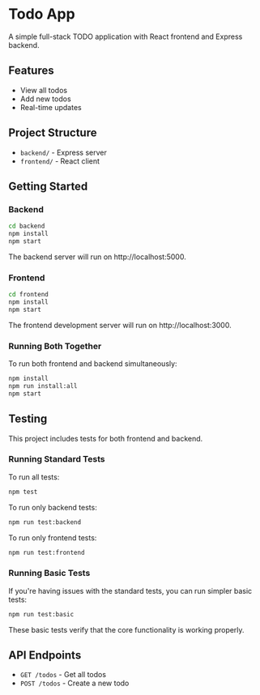 # Todo App

A simple full-stack TODO application with React frontend and Express backend.

## Features

- View all todos
- Add new todos
- Real-time updates

## Project Structure

- `backend/` - Express server 
- `frontend/` - React client

## Getting Started

### Backend

```bash
cd backend
npm install
npm start
```

The backend server will run on http://localhost:5000.

### Frontend

```bash
cd frontend
npm install
npm start
```

The frontend development server will run on http://localhost:3000.

### Running Both Together

To run both frontend and backend simultaneously:

```bash
npm install
npm run install:all
npm start
```

## Testing

This project includes tests for both frontend and backend.

### Running Standard Tests

To run all tests:

```bash
npm test
```

To run only backend tests:

```bash
npm run test:backend
```

To run only frontend tests:

```bash
npm run test:frontend
```

### Running Basic Tests

If you're having issues with the standard tests, you can run simpler basic tests:

```bash
npm run test:basic
```

These basic tests verify that the core functionality is working properly.

## API Endpoints

- `GET /todos` - Get all todos
- `POST /todos` - Create a new todo 